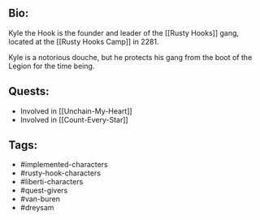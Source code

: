 ## Bio:

Kyle the Hook is the founder and leader of the [[Rusty Hooks]] gang, located at the [[Rusty Hooks Camp]] in 2281.

Kyle is a notorious douche, but he protects his gang from the boot of the Legion for the time being.

## Quests:

- Involved in [[Unchain-My-Heart]]
- Involved in [[Count-Every-Star]]

## Tags:

- #implemented-characters
- #rusty-hook-characters
- #liberti-characters
- #quest-givers
- #van-buren
- #dreysam